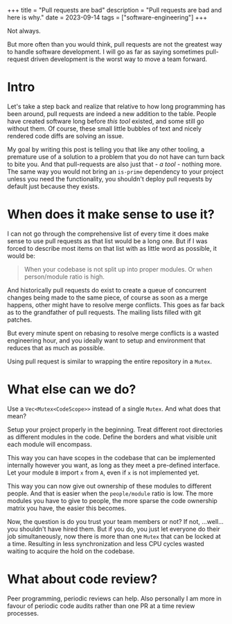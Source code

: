 +++
title = "Pull requests are bad"
description = "Pull requests are bad and here is why."
date = 2023-09-14
tags = ["software-engineering"]
+++

Not always.

But more often than you would think, pull requests are not the greatest way
to handle software development. I will go as far as saying sometimes pull-request driven
development is the worst way to move a team forward.

<!-- more -->

# Intro

Let's take a step back and realize that relative to how long programming has been around,
pull requests are indeed a new addition to the table. People have created software long
before *this tool* existed, and some still go without them. Of course, these small little
bubbles of text and nicely rendered code diffs are solving an issue.

My goal by writing this post is telling you that like any other tooling, a premature use
of a solution to a problem that you do not have can turn back to bite you. And that pull-requests
are also just that - *a tool* - nothing more. The same way you would not bring an `is-prime` dependency
to your project unless you need the functionality, you shouldn't deploy pull requests by default just
because they exists.

# When does it make sense to use it?

I can not go through the comprehensive list of every time it does make sense to use
pull requests as that list would be a long one. But if I was forced to describe most
items on that list with as little word as possible, it would be:

> When your codebase is not split up into proper modules. Or when person/module ratio is high.

And historically pull requests do exist to create a queue of concurrent changes being made to
the same piece, of course as soon as a merge happens, other might have to resolve merge conflicts.
This goes as far back as to the grandfather of pull requests. The mailing lists filled with git patches.

But every minute spent on rebasing to resolve merge conflicts is a wasted engineering hour, and you ideally
want to setup and environment that reduces that as much as possible.

Using pull request is similar to wrapping the entire repository in a `Mutex`.

# What else can we do?

Use a `Vec<Mutex<CodeScope>>` instead of a single `Mutex`. And what does that mean?

Setup your project properly in the beginning. Treat different root directories as different
modules in the code. Define the borders and what visible unit each module will encompass.

This way you can have scopes in the codebase that can be implemented internally however you
want, as long as they meet a pre-defined interface. Let your module `B` import `x` from `A`,
even if `x` is not implemented yet.

This way you can now give out ownership of these modules to different people. And that is
easier when the `people/module` ratio is low. The more modules you have to give to people,
the more sparse the code ownership matrix you have, the easier this becomes.

Now, the question is do you trust your team members or not? If not, ...well... you shouldn't
have hired them. But if you do, you just let everyone do their job simultaneously, now there
is more than one `Mutex` that can be locked at a time. Resulting in less synchronization and
less CPU cycles wasted waiting to acquire the hold on the codebase.

# What about code review?

Peer programming, periodic reviews can help. Also personally I am more in favour of periodic code
audits rather than one PR at a time review processes.
